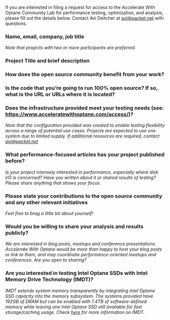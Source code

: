 If you are interested in filing a request for access to the Accelerate With Optane Community Lab for performance testing, optimization, and analysis, please fill out the details below. Contact Avi Deitcher at avi@packet.net with questions.

### Name, email, company, job title

*Note that projects with two or more participants are preferred.*

### Project Title and brief description



### How does the open source community benefit from your work?



### Is the code that you’re going to run 100% open source? If so, what is the URL or URLs where it is located?



### Does the infrastructure provided meet your testing needs (see: https://www.acceleratewithoptane.com/access/)?

*Note that the configuration provided was created to enable testing flexibility across a range of potential use cases. Projects are expected to use one system due to limited supply. If additional resources are required, contact avi@packet.net*



### What performance-focused articles has your project published before?

*Is your project intensely interested in performance, especially where disk I/O is concerned? Have you written about it or shared results of testing? Please share anything that shows your focus.*



### Please state your contributions to the open source community and any other relevant initiatives

*Feel free to brag a little bit about yourself!*



### Would you be willing to share your analysis and results publicly? 

*We are interested in blog posts, meetups and conference presentations. Accelerate With Optane would be more than happy to host your blog posts or link to them, and may coordinate performance-oriented meetups and conferences. Are you open to sharing?*



### Are you interested in testing Intel Optane SSDs with Intel Memory Drive Technology (IMDT)?

*IMDT extends system memory transparently by integrating Intel Optane SSD capacity into the memory subsystem. The systems provided have 192GB of DRAM but can be enabled with 1.4TB of software-defined memory while leaving one Intel Optane SSD still available for fast storage/caching usage. Check [here](https://www.intel.com/content/www/us/en/solid-state-drives/optane-ssd-dc-p4800x-mdt-brief.html) for more information on IMDT.*


